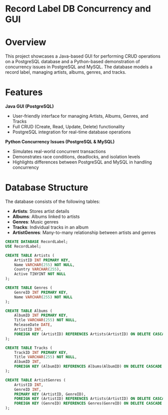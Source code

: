 # Record Label DB Concurrency and GUI

# Overview
This project showcases a Java-based GUI for performing CRUD operations on a PostgreSQL database and a Python-based demonstration of concurrency issues in PostgreSQL and MySQL. The database models a record label, managing artists, albums, genres, and tracks.

# Features

**Java GUI (PostgreSQL)**
- User-friendly interface for managing Artists, Albums, Genres, and Tracks
- Full CRUD (Create, Read, Update, Delete) functionality
- PostgreSQL integration for real-time database operations

**Python Concurrency Issues (PostgreSQL & MySQL)**
- Simulates real-world concurrent transactions
- Demonstrates race conditions, deadlocks, and isolation levels
- Highlights differences between PostgreSQL and MySQL in handling concurrency

# Database Structure
The database consists of the following tables:
- **Artists**: Stores artist details
- **Albums**: Albums linked to artists
- **Genres**: Music genres
- **Tracks**: Individual tracks in an album
- **ArtistGenres**: Many-to-many relationship between artists and genres

```sql
CREATE DATABASE RecordLabel;
USE RecordLabel;

CREATE TABLE Artists (
    ArtistID INT PRIMARY KEY,
    Name VARCHAR(255) NOT NULL,
    Country VARCHAR(255),
    Active TINYINT NOT NULL
);

CREATE TABLE Genres (
    GenreID INT PRIMARY KEY,
    Name VARCHAR(255) NOT NULL
);

CREATE TABLE Albums (
    AlbumID INT PRIMARY KEY,
    Title VARCHAR(255) NOT NULL,
    ReleaseDate DATE,
    ArtistID INT,
    FOREIGN KEY (ArtistID) REFERENCES Artists(ArtistID) ON DELETE CASCADE
);

CREATE TABLE Tracks (
    TrackID INT PRIMARY KEY,
    Title VARCHAR(255) NOT NULL,
    AlbumID INT,
    FOREIGN KEY (AlbumID) REFERENCES Albums(AlbumID) ON DELETE CASCADE
);

CREATE TABLE ArtistGenres (
    ArtistID INT,
    GenreID INT,
    PRIMARY KEY (ArtistID, GenreID),
    FOREIGN KEY (ArtistID) REFERENCES Artists(ArtistID) ON DELETE CASCADE,
    FOREIGN KEY (GenreID) REFERENCES Genres(GenreID) ON DELETE CASCADE
);
```
